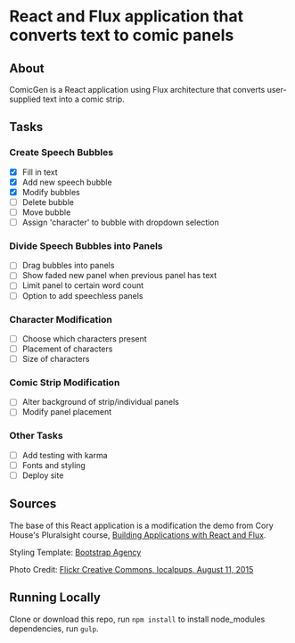 React and Flux application that converts text to comic panels
======

## About
ComicGen is a React application using Flux architecture that converts user-supplied text into a comic strip. 

## Tasks
### Create Speech Bubbles
- [x] Fill in text
- [x] Add new speech bubble
- [x] Modify bubbles
- [ ] Delete bubble
- [ ] Move bubble
- [ ] Assign 'character' to bubble with dropdown selection

### Divide Speech Bubbles into Panels
- [ ] Drag bubbles into panels
- [ ] Show faded new panel when previous panel has text
- [ ] Limit panel to certain word count
- [ ] Option to add speechless panels

### Character Modification 
- [ ] Choose which characters present
- [ ] Placement of characters
- [ ] Size of characters 

### Comic Strip Modification
- [ ] Alter background of strip/individual panels
- [ ] Modify panel placement

### Other Tasks
- [ ] Add testing with karma
- [ ] Fonts and styling
- [ ] Deploy site

## Sources 
The base of this React application is a modification the demo from Cory House's Pluralsight course, [Building Applications with React and Flux](https://www.pluralsight.com/courses/react-flux-building-applications). 

Styling Template: [Bootstrap Agency](https://github.com/BlackrockDigital/startbootstrap-agency) 

Photo Credit: [Flickr Creative Commons, localpups, August 11, 2015](https://www.flickr.com/photos/simpleinsomnia/12519208655/in/photolist-k5hdz6-5CrBWq-c5MXxq-s9oyzR-53QASZ-gkWdc9-53QBEp-cypRGd-53UPhL-bFdoWz-f2jMrA-75H4GD-kEMkki-bKE4v8-nAVfks-ggyGjs-cDbetL-nww5TT-263Xw6-MVnup-qhq5SH-7JYH8s-sfJj4z-q1n6oc-nePnsz-nMa1bx-7CtqPF-4LfXDP-njx1ic-re56wM-5bMj9Z-pR5rRd-GUjEn-e8fBKx-7CxgGW-6ou387-g5s7f4-8r9Ah3-8xg6Fq-9NDCh4-9ZTsmQ-8g53Pi-zZR8y-9euUpC-7zuDdX-pVTipA-coEvgC-p4gbcT-bAqoxh-dYPK5P/)

## Running Locally 
Clone or download this repo, run `npm install` to install node_modules dependencies, run `gulp`. 
